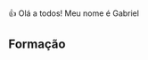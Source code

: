 👍 Olá a todos! Meu nome é Gabriel

<h2>Formação</h2>
<img text-align="center" width="30px" href="![image][(https://github.com/BieLsUs/Projeto-Open-Source/assets/100472192/fddcac83-fe6c-46a6-8e79-43f19368e556)](https://hermes.dio.me/articles/cover/1ee9c50a-fccd-4ec8-b57a-6a592a157a6d.png)">

